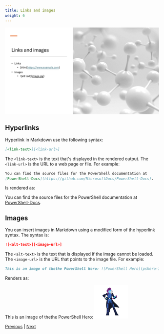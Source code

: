 ```yaml
---
title: Links and images
weight: 6
---
```


![Links and images][03]

## Hyperlinks

Hyperlink in Markdown use the following syntax:

```markdown
[<link-text>][<link-url>]
```

The `<link-text>` is the text that's displayed in the rendered output. The `<link-url>` is the URL
to a web page or file. For example:

```markdown
You can find the source files for the PowerShell documentation at
[PowerShell-Docs](https://github.com/MicrosoftDocs/PowerShell-Docs).
```

Is rendered as:

You can find the source files for the PowerShell documentation at
[PowerShell-Docs](https://github.com/MicrosoftDocs/PowerShell-Docs).

## Images

You can insert images in Markdown using a modified form of the hyperlink syntax. The syntax is:

```markdown
![<alt-text>][<image-url>]
```

The `<alt-text>` is the text that is displayed if the image cannot be loaded. The `<image-url>` is
the URL that points to the image file. For example:

```markdown
This is an image of thethe PowerShell Hero: ![PowerShell Hero](pshero-110x110.png)
```

Renders as:

This is an image of thethe PowerShell Hero: ![PowerShell Hero](pshero-110x110.png)

[Previous][01] | [Next][02]

<!-- link references -->
[01]: ../slide5
[02]: ../slide7
[03]: slide6.png
